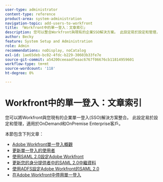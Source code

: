 ```yaml
---
user-type: administrator
content-type: reference
product-area: system-administration
navigation-topic: add-users-to-workfront
title: 「Workfront中的單一登入：文章索引」
description: 您可以整合Workfront與現有的企業SSO解決方案。 此設定易於設定和管理，適用於OnDemand和OnPremise Enterprise客戶。
author: Becky
feature: System Setup and Administration
role: Admin
recommendations: noDisplay, noCatalog
exl-id: 1ae65deb-bc02-4fdc-b229-30603b33fe7e
source-git-commit: a54200ceeaadfeaac6767f06676cb11814959601
workflow-type: tm+mt
source-wordcount: '118'
ht-degree: 0%

---
```


# Workfront中的單一登入：文章索引

<!-- Audited: 05/2024 -->

您可以將Workfront與您現有的企業單一登入(SSO)解決方案整合。 此設定易於設定和管理，適用於OnDemand和OnPremise Enterprise客戶。

本節包含下列文章：

* [Adobe Workfront單一登入概觀](../../../administration-and-setup/add-users/single-sign-on/sso-in-workfront.md)
* [更新單一登入的使用者](../../../administration-and-setup/add-users/single-sign-on/update-users-sso.md)
* [使用SAML 2.0設定Adobe Workfront](../../../administration-and-setup/add-users/single-sign-on/configure-workfront-saml-2.md)
* [更新您的身分提供者中的SAML 2.0中繼資料](../../../administration-and-setup/add-users/single-sign-on/update-saml-2-metadata-ip.md)
* [使用ADFS設定Adobe Workfront的SAML 2.0](../../../administration-and-setup/add-users/single-sign-on/configure-workfront-saml-2-adfs.md)
* [在Adobe Workfront中停用單一登入](../../../administration-and-setup/add-users/single-sign-on/deactivate-sso.md)
